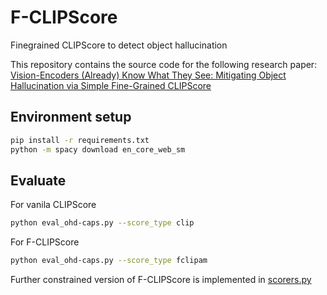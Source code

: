 # F-CLIPScore
Finegrained CLIPScore to detect object hallucination

This repository contains the source code for the following research paper:
[Vision-Encoders (Already) Know What They See: Mitigating Object Hallucination via Simple Fine-Grained CLIPScore](https://arxiv.org/pdf/2502.20034)

## Environment setup

```bash
pip install -r requirements.txt
python -m spacy download en_core_web_sm
```

## Evaluate

For vanila CLIPScore
```bash
python eval_ohd-caps.py --score_type clip
```

For F-CLIPScore
```bash
python eval_ohd-caps.py --score_type fclipam
```

Further constrained version of F-CLIPScore is implemented in [scorers.py](scorers.py)
